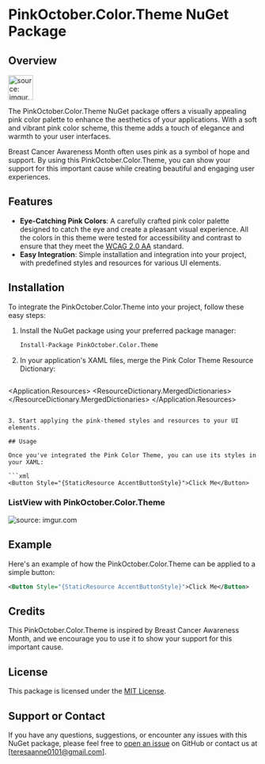 # PinkOctober.Color.Theme NuGet Package


## Overview

<img src="https://i.imgur.com/tPXxHJM.png" title="source: imgur.com" width="50"/>

The PinkOctober.Color.Theme NuGet package offers a visually appealing pink color palette to enhance the aesthetics of your applications. With a soft and vibrant pink color scheme, this theme adds a touch of elegance and warmth to your user interfaces.

Breast Cancer Awareness Month often uses pink as a symbol of hope and support. By using this PinkOctober.Color.Theme, you can show your support for this important cause while creating beautiful and engaging user experiences.

## Features

- **Eye-Catching Pink Colors**: A carefully crafted pink color palette designed to catch the eye and create a pleasant visual experience. All the colors in this theme were tested for accessibility and contrast to ensure that they meet the [WCAG 2.0 AA](https://www.w3.org/TR/WCAG20/) standard.
- **Easy Integration**: Simple installation and integration into your project, with predefined styles and resources for various UI elements.


## Installation

To integrate the PinkOctober.Color.Theme into your project, follow these easy steps:

1. Install the NuGet package using your preferred package manager:

   ```bash
   Install-Package PinkOctober.Color.Theme
   ```

2. In your application's XAML files, merge the Pink Color Theme Resource Dictionary:

   ```xml
  <Application.Resources>
        <ResourceDictionary>
            <ResourceDictionary.MergedDictionaries>
                <XamlControlsResources xmlns="using:Microsoft.UI.Xaml.Controls" />
                <!-- Other merged dictionaries here -->
                <ResourceDictionary Source="ms-appx:///PinkOctober.Color.Theme/Theme/PinkOctoberResourceDictionary.xaml"/>
            </ResourceDictionary.MergedDictionaries>
            <!-- Other app resources here -->
        </ResourceDictionary>
    </Application.Resources>
   ```

3. Start applying the pink-themed styles and resources to your UI elements.

## Usage

Once you've integrated the Pink Color Theme, you can use its styles in your XAML:

```xml
<Button Style="{StaticResource AccentButtonStyle}">Click Me</Button>
```

### ListView with PinkOctober.Color.Theme

<img src="https://i.imgur.com/5rd7CoKm.png" title="source: imgur.com" />

## Example

Here's an example of how the PinkOctober.Color.Theme can be applied to a simple button:

```xml
<Button Style="{StaticResource AccentButtonStyle}">Click Me</Button>
```


## Credits

This PinkOctober.Color.Theme is inspired by Breast Cancer Awareness Month, and we encourage you to use it to show your support for this important cause.

## License

This package is licensed under the [MIT License](LICENSE.md).

## Support or Contact

If you have any questions, suggestions, or encounter any issues with this NuGet package, please feel free to [open an issue](https://github.com/teresathompson/PinkOctober.Color.Theme/issues) on GitHub or contact us at [teresaanne0101@gmail.com].


